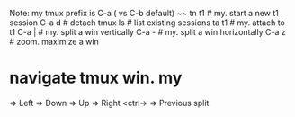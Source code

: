 
Note: my tmux prefix is C-a ( vs C-b default)
~~
tn t1   # my. start a new t1 session
C-a d   # detach
tmux ls # list existing sessions
ta t1   # my. attach to t1
C-a |   # my. split a win vertically
C-a -   # my. split a win horizontally
C-a z   # zoom. maximize a win

# navigate tmux win. my
<ctrl-h> => Left
<ctrl-j> => Down
<ctrl-k> => Up
<ctrl-l> => Right
<ctrl-\> => Previous split
~~~